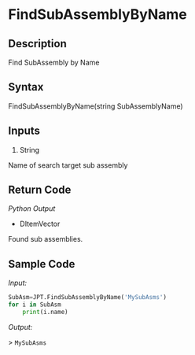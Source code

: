 # FindSubAssemblyByName

## Description

Find SubAssembly by Name

## Syntax

FindSubAssemblyByName(string SubAssemblyName)

## Inputs

1. String

Name of search target sub assembly

## Return Code

_Python Output_

- DItemVector

Found sub assemblies.

## Sample Code

_Input:_

```python
SubAsm=JPT.FindSubAssemblyByName('MySubAsms')
for i in SubAsm
    print(i.name)
```

_Output:_

\> `MySubAsms`
